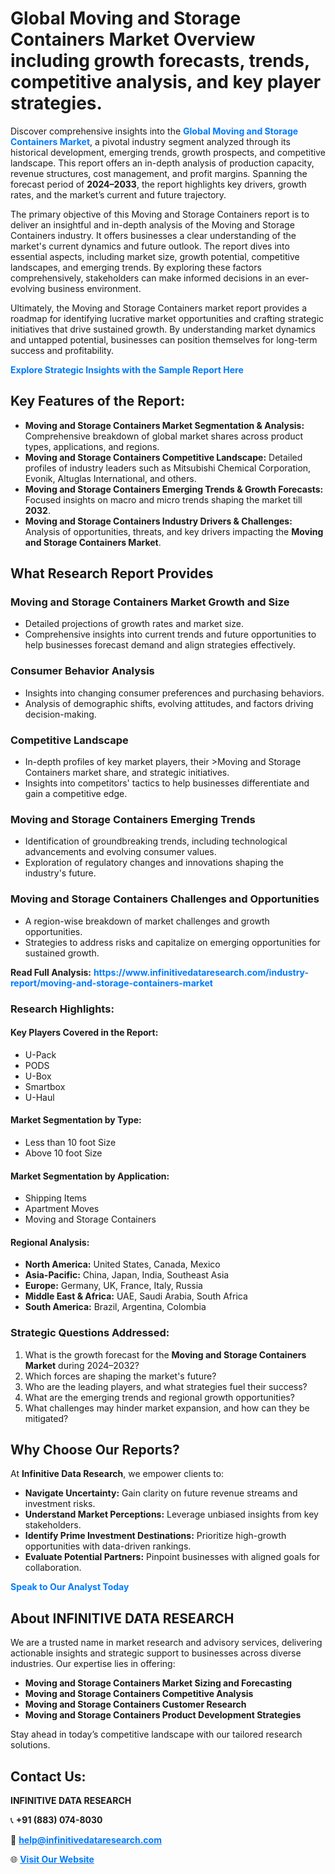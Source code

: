 <h1>Global Moving and Storage Containers Market Overview including growth forecasts, trends, competitive analysis, and key player strategies.</h1>
<p>
Discover comprehensive insights into the 
<a href="https://www.infinitivedataresearch.com/industry-report/moving-and-storage-containers-market" rel="dofollow" style="color: #007BFF; text-decoration: none;"><strong>Global Moving and Storage Containers Market</strong></a>, a pivotal industry segment analyzed through its historical development, emerging trends, growth prospects, and competitive landscape. This report offers an in-depth analysis of production capacity, revenue structures, cost management, and profit margins. Spanning the forecast period of <strong>2024–2033</strong>, the report highlights key drivers, growth rates, and the market’s current and future trajectory.
</p>
<p>
The primary objective of this Moving and Storage Containers report is to deliver an insightful and in-depth analysis of the Moving and Storage Containers industry. It offers businesses a clear understanding of the market's current dynamics and future outlook. The report dives into essential aspects, including market size, growth potential, competitive landscapes, and emerging trends. By exploring these factors comprehensively, stakeholders can make informed decisions in an ever-evolving business environment.
</p>
<p>
Ultimately, the Moving and Storage Containers market report provides a roadmap for identifying lucrative market opportunities and crafting strategic initiatives that drive sustained growth. By understanding market dynamics and untapped potential, businesses can position themselves for long-term success and profitability.
</p>
<p>
<a href="https://www.infinitivedataresearch.com/request-sample/reportId=101935" style="color: #007BFF; text-decoration: none;"><strong>Explore Strategic Insights with the Sample Report Here</strong></a>
</p>

<h2>Key Features of the Report:</h2>
<ul>
<li><strong>Moving and Storage Containers Market Segmentation & Analysis:</strong> Comprehensive breakdown of global market shares across product types, applications, and regions.</li>
<li><strong>Moving and Storage Containers Competitive Landscape:</strong> Detailed profiles of industry leaders such as Mitsubishi Chemical Corporation, Evonik, Altuglas International, and others.</li>
<li><strong>Moving and Storage Containers Emerging Trends & Growth Forecasts:</strong> Focused insights on macro and micro trends shaping the market till <strong>2032</strong>.</li>
<li><strong>Moving and Storage Containers Industry Drivers & Challenges:</strong> Analysis of opportunities, threats, and key drivers impacting the <strong>Moving and Storage Containers Market</strong>.</li>
</ul>

<h2>What Research Report Provides</h2>
<h3>Moving and Storage Containers Market Growth and Size</h3>
<ul>
<li>Detailed projections of growth rates and market size.</li>
<li>Comprehensive insights into current trends and future opportunities to help businesses forecast demand and align strategies effectively.</li>
</ul>

<h3>Consumer Behavior Analysis</h3>
<ul>
<li>Insights into changing consumer preferences and purchasing behaviors.</li>
<li>Analysis of demographic shifts, evolving attitudes, and factors driving decision-making.</li>
</ul>

<h3>Competitive Landscape</h3>
<ul>
<li>In-depth profiles of key market players, their >Moving and Storage Containers market share, and strategic initiatives.</li>
<li>Insights into competitors' tactics to help businesses differentiate and gain a competitive edge.</li>
</ul>

<h3>Moving and Storage Containers Emerging Trends</h3>
<ul>
<li>Identification of groundbreaking trends, including technological advancements and evolving consumer values.</li>
<li>Exploration of regulatory changes and innovations shaping the industry's future.</li>
</ul>

<h3>Moving and Storage Containers Challenges and Opportunities</h3>
<ul>
<li>A region-wise breakdown of market challenges and growth opportunities.</li>
<li>Strategies to address risks and capitalize on emerging opportunities for sustained growth.</li>
</ul>
<p><strong>Read Full Analysis:</strong> <a href="https://www.infinitivedataresearch.com/industry-report/moving-and-storage-containers-market" rel="dofollow" style="color: #007BFF; text-decoration: none;"><strong>https://www.infinitivedataresearch.com/industry-report/moving-and-storage-containers-market</strong></a></p>
<h3>Research Highlights:</h3>
<h4>Key Players Covered in the Report:</h4>
<ul><li>U-Pack</li><li>PODS</li><li>U-Box</li><li>Smartbox</li><li>U-Haul</li></ul>
<h4>Market Segmentation by Type:</h4>
<ul><li>Less than 10 foot Size</li><li>Above 10 foot Size</li></ul>
<h4>Market Segmentation by Application:</h4>
<ul><li>Shipping Items</li><li>Apartment Moves</li><li>Moving and Storage Containers</li></ul>

<h4>Regional Analysis:</h4>
<ul>
<li><strong>North America:</strong> United States, Canada, Mexico</li>
<li><strong>Asia-Pacific:</strong> China, Japan, India, Southeast Asia</li>
<li><strong>Europe:</strong> Germany, UK, France, Italy, Russia</li>
<li><strong>Middle East & Africa:</strong> UAE, Saudi Arabia, South Africa</li>
<li><strong>South America:</strong> Brazil, Argentina, Colombia</li>
</ul>

<h3>Strategic Questions Addressed:</h3>
<ol>
<li>What is the growth forecast for the <strong>Moving and Storage Containers Market</strong> during 2024–2032?</li>
<li>Which forces are shaping the market's future?</li>
<li>Who are the leading players, and what strategies fuel their success?</li>
<li>What are the emerging trends and regional growth opportunities?</li>
<li>What challenges may hinder market expansion, and how can they be mitigated?</li>
</ol>

<h2>Why Choose Our Reports?</h2>
<p>At <strong>Infinitive Data Research</strong>, we empower clients to:</p>
<ul>
<li><strong>Navigate Uncertainty:</strong> Gain clarity on future revenue streams and investment risks.</li>
<li><strong>Understand Market Perceptions:</strong> Leverage unbiased insights from key stakeholders.</li>
<li><strong>Identify Prime Investment Destinations:</strong> Prioritize high-growth opportunities with data-driven rankings.</li>
<li><strong>Evaluate Potential Partners:</strong> Pinpoint businesses with aligned goals for collaboration.</li>
</ul>
<p><a href="https://www.infinitivedataresearch.com/industry-report/moving-and-storage-containers-market" rel="dofollow" style="color: #007BFF; text-decoration: none;"><strong>Speak to Our Analyst Today</strong></a></p>

<h2>About INFINITIVE DATA RESEARCH</h2>
<p>We are a trusted name in market research and advisory services, delivering actionable insights and strategic support to businesses across diverse industries. Our expertise lies in offering:</p>
<ul>
<li><strong>Moving and Storage Containers Market Sizing and Forecasting</strong></li>
<li><strong>Moving and Storage Containers Competitive Analysis</strong></li>
<li><strong>Moving and Storage Containers Customer Research</strong></li>
<li><strong>Moving and Storage Containers Product Development Strategies</strong></li>
</ul>
<p>Stay ahead in today’s competitive landscape with our tailored research solutions.</p>

<h2>Contact Us:</h2>
<p><strong>INFINITIVE DATA RESEARCH</strong></p>
<p>📞 <strong>+91 (883) 074-8030</strong></p>
<p>📧 <strong><a href="mailto:help@infinitivedataresearch.com" style="color: #007BFF;">help@infinitivedataresearch.com</a></strong></p>
<p>🌐 <strong><a href="https://www.infinitivedataresearch.com" rel="dofollow" style="color: #007BFF;">Visit Our Website</a></strong></p>